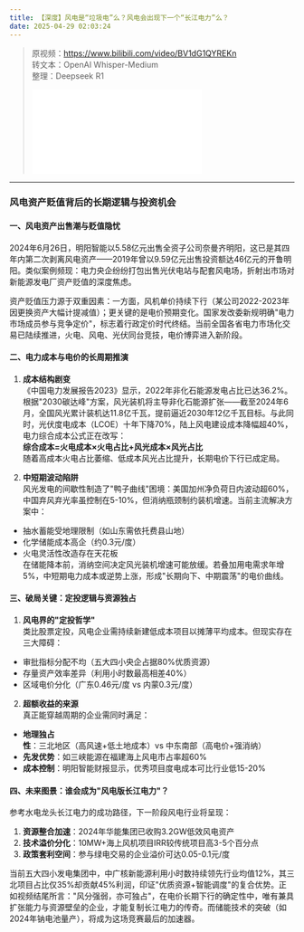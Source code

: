 ```yaml
---
title: 【深度】风电是“垃圾电”么？风电会出现下一个“长江电力”么？
date: 2025-04-29 02:03:24
---
```


> 原视频：https://www.bilibili.com/video/BV1dG1QYREKn<br>转文本：OpenAI Whisper-Medium<br>整理：Deepseek R1
>
> <iframe src="//player.bilibili.com/player.html?bvid=BV1dG1QYREKn&autoplay=0" scrolling="no" border="0" frameborder="no" framespacing="0" allowfullscreen="true"></iframe>

---

### 风电资产贬值背后的长期逻辑与投资机会

#### 一、风电资产出售潮与贬值隐忧
2024年6月26日，明阳智能以5.58亿元出售全资子公司奈曼齐明阳，这已是其四年内第二次剥离风电资产——2019年曾以9.59亿元出售投资额达46亿元的开鲁明阳。类似案例频现：电力央企纷纷打包出售光伏电站与配套风电场，折射出市场对新能源发电厂资产贬值的深度焦虑。

资产贬值压力源于双重因素：一方面，风机单价持续下行（某公司2022-2023年因更换资产大幅计提减值）；更关键的是电价预期变化。国家发改委新规明确"电力市场成员参与竞争定价"，标志着行政定价时代终结。当前全国各省电力市场化交易已陆续推进，火电、风电、光伏同台竞技，电价博弈进入新阶段。

#### 二、电力成本与电价的长周期推演
1. **成本结构剧变**  
《中国电力发展报告2023》显示，2022年非化石能源发电占比已达36.2%。根据"2030碳达峰"方案，风光装机将主导非化石能源扩张——截至2024年6月，全国风光累计装机达11.8亿千瓦，提前逼近2030年12亿千瓦目标。与此同时，光伏度电成本（LCOE）十年下降70%，陆上风电建设成本降幅超40%，电力综合成本公式正在改写：  
**综合成本=火电成本×火电占比+风光成本×风光占比**  
随着高成本火电占比萎缩、低成本风光占比提升，长期电价下行已成定局。

2. **中短期波动陷阱**  
风光发电的间歇性制造了"鸭子曲线"困境：美国加州净负荷日内波动超60%，中国弃风弃光率虽控制在5-10%，但消纳瓶颈制约装机增速。当前主流解决方案中：  
- 抽水蓄能受地理限制（如山东需依托费县山地）  
- 化学储能成本高企（约0.3元/度）  
- 火电灵活性改造存在天花板  
在储能降本前，消纳空间决定风光装机增速可能放缓。若叠加用电需求年增5%，中短期电力成本或逆势上涨，形成"长期向下、中期震荡"的电价曲线。

#### 三、破局关键：定投逻辑与资源独占
1. **风电界的"定投哲学"**  
类比股票定投，风电企业需持续新建低成本项目以摊薄平均成本。但现实存在三大障碍：  
- 审批指标分配不均（五大四小央企占据80%优质资源）  
- 存量资产效率差异（利用小时数最高相差40%）  
- 区域电价分化（广东0.46元/度 vs 内蒙0.3元/度）

2. **超额收益的来源**  
真正能穿越周期的企业需同时满足：  
- **地理独占性**：三北地区（高风速+低土地成本）vs 中东南部（高电价+强消纳）  
- **先发优势**：如三峡能源在福建海上风电市占率超60%  
- **成本控制**：明阳智能财报显示，优秀项目度电成本可比行业低15-20%

#### 四、未来图景：谁会成为"风电版长江电力"？
参考水电龙头长江电力的成功路径，下一阶段风电行业将呈现：  
1. **资源整合加速**：2024年华能集团已收购3.2GW低效风电资产  
2. **技术溢价分化**：10MW+海上风机项目IRR较传统项目高3-5个百分点  
3. **政策套利空间**：参与绿电交易的企业溢价可达0.05-0.1元/度  

当前五大四小发电集团中，中广核新能源利用小时数持续领先行业均值12%，其三北项目占比仅35%却贡献45%利润，印证"优质资源+智能调度"的复合优势。正如视频结尾所言："风分强弱，亦可独占"，在电价长期下行的确定性中，唯有兼具扩张能力与资源壁垒的企业，才能复制长江电力的传奇。而储能技术的突破（如2024年钠电池量产），将成为这场竞赛最后的加速器。